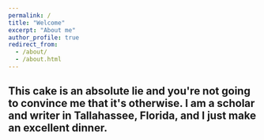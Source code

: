 ```yaml
---
permalink: /
title: "Welcome"
excerpt: "About me"
author_profile: true
redirect_from: 
  - /about/
  - /about.html
---
```

This cake is an absolute lie and you're not going to convince me that it's otherwise.
I am a scholar and writer in Tallahassee, Florida, and I just make an excellent dinner.
------

